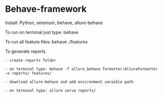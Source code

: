 # Behave-framework

Install: Python, selenium, behave, allure-behave

To run on terminal just type: behave

To run all feature files: behave ./features

To generate reports

    - create reports folder
    
    - on terminal type: behave -f allure_behave formatter:AllureFormatter -o reports/ features/
    
    - download allure-behave and add environment varaible path
    
    - on terminal type: allure serve reports/
